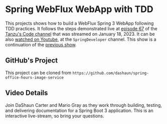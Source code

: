 # Spring WebFlux WebApp with TDD
This projects shows how to build a WebFlux Spring 3 WebApp following TDD practices. It follows the steps demonstrated live at [episode 67](https://tanzu.vmware.com/developer/tv/code/0067) of the [Tanzu's Code channel](https://tanzu.vmware.com/developer/tv/code/) that was streamed on January 18, 2023. It can be also [watched on Youtube](https://www.youtube.com/watch?v=EKBgAgmGywc&t=3135s), at the `SpringDeveloper` channel. This show is a continuation of the [previous show](https://tanzu.vmware.com/developer/tv/code/0066/).

## GitHub's Project
This project can be cloned from `https://github.com/dashaun/spring-office-hours-image-service` 

## Video Details
Join DaShaun Carter and Mario Gray as they work through building, testing, and delivering documentation for a Spring Boot 3 application. This is an interactive live-stream, so bring your questions.
